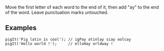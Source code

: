 Move the first letter of each word to the end of it, then add "ay" to the end of the word. Leave punctuation marks untouched.

## Examples

```
pigIt('Pig latin is cool'); // igPay atinlay siay oolcay
pigIt('Hello world !');     // elloHay orldway !
```
